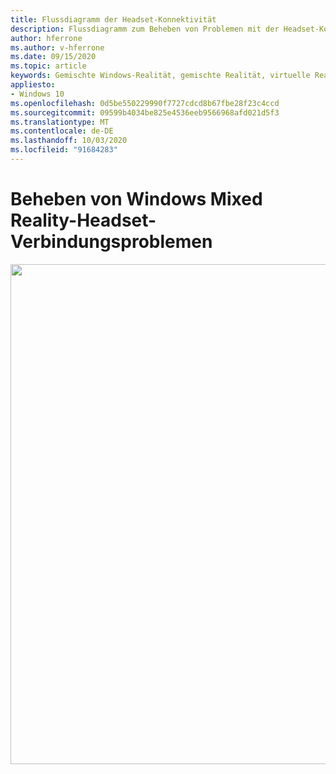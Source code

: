 ```yaml
---
title: Flussdiagramm der Headset-Konnektivität
description: Flussdiagramm zum Beheben von Problemen mit der Headset-Konnektivität in Windows Mixed Reality-Headsets.
author: hferrone
ms.author: v-hferrone
ms.date: 09/15/2020
ms.topic: article
keywords: Gemischte Windows-Realität, gemischte Realität, virtuelle Realität, VR, Mr, Flussdiagramm, schwarzer Bildschirm, Anzeige, Konnektivität
appliesto:
- Windows 10
ms.openlocfilehash: 0d5be550229990f7727cdcd8b67fbe28f23c4ccd
ms.sourcegitcommit: 09599b4034be825e4536eeb9566968afd021d5f3
ms.translationtype: MT
ms.contentlocale: de-DE
ms.lasthandoff: 10/03/2020
ms.locfileid: "91684283"
---
```

# <a name="resolving-windows-mixed-reality-headset-connectivity-problems"></a>Beheben von Windows Mixed Reality-Headset-Verbindungsproblemen

<img src="images/Flowchart_HMDConnectiivityV2.png" width="800">
